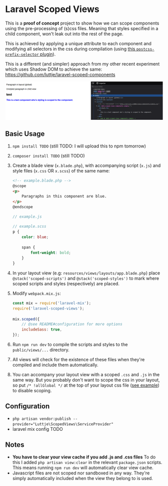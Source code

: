 # Laravel Scoped Views

This is a **proof of concept** project to show how we can scope components using the pre-processing of (s)css files. Meaning that styles specified in a child component, won't leak out into the rest of the page. 

This is achieved by applying a unique attribute to each component and modifying all selectors in the css during compilation (using [this `postcss-prefix-selector` plugin](https://www.npmjs.com/package/postcss-prefix-selector)).

This is a different (and simpler) approach from my other recent experiment which uses Shadow DOM to achieve the same: https://github.com/luttje/laravel-scoped-components

![](.github/resulting-html.png)


## Basic Usage

1. `npm install TODO` (still TODO: I will upload this to npm tomorrow)
2. `composer install TODO` (still TODO)
3. Create a blade view (`x.blade.php`), with accompanying script (`x.js`) and style files (`x.css` OR `x.scss`) of the same name:
    ```html
    <!-- example.blade.php -->
    @scope
    <p>
        Paragraphs in this component are blue.
    </p>
    @endscope
    ```

    ```js
    // example.js
    
    ```

    ```scss
    // example.scss
    p {
        color: blue;

        span {
            font-weight: bold;
        }
    }
    ```
4. In your layout view (e.g: `resources/views/layouts/app.blade.php`) place `@stack('scoped-scripts')` and `@stack('scoped-styles')` to mark where scoped scripts and styles (respectively) are placed.
5. Modify `webpack.mix.js`:
    ```js
    const mix = require('laravel-mix');
    require('laravel-scoped-views');

    mix.scoped({
        // @see README#configuration for more options
        includeSass: true,
    });
    ```
5. Run `npm run dev` to compile the scripts and styles to the `public/views/...` directory.
6. All views will check for the existence of these files when they're compiled and include them automatically.

9. You can accompany your layout view with a scoped `.css` and `.js` in the same way. But you probably don't want to scope the css in your layout, so put `/* !allGlobal */` at the top of your layout css file ([see example](resources/views/layouts/app.css)) to disable scoping.


## Configuration

- `php artisan vendor:publish --provider="Luttje\ScopedViews\ServiceProvider"`
- laravel mix config TODO

## Notes
- **You have to clear your view cache if you add .js and .css files**
To do this I added `php artisan view:clear` in the relevant `package.json` scripts. This means running `npm run dev` will automatically clear view cache.
- Javascript files are not scoped nor sandboxed in any way. They're simply automatically included when the view they belong to is used.
